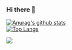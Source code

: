 ### Hi there 👋

[![Anurag's github stats](https://github-readme-stats.vercel.app/api?username=nachocss)](https://github.com/nachocss/github-readme-stats)
<br>
[![Top Langs](https://github-readme-stats.vercel.app/api/top-langs/?username=nachocss&layout=compact)](https://github.com/nachocss/github-readme-stats)

<a href="https://github.com/ayudadigital/huelladigital-backend">
  <img align="center" src="https://github-readme-stats.vercel.app/api/pin/?username=ayudadigital&repo=huelladigital-backend" />
</a>
<!--
**Nachocss/Nachocss** is a ✨ _special_ ✨ repository because its `README.md` (this file) appears on your GitHub profile.

Here are some ideas to get you started:

- 🔭 I’m currently working on ...
- 🌱 I’m currently learning ...
- 👯 I’m looking to collaborate on ...
- 🤔 I’m looking for help with ...
- 💬 Ask me about ...
- 📫 How to reach me: ...
- 😄 Pronouns: ...
- ⚡ Fun fact: ...
-->
